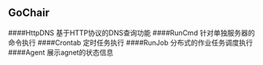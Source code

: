 ## GoChair
####HttpDNS
基于HTTP协议的DNS查询功能
####RunCmd
针对单独服务器的命令执行
####Crontab
定时任务执行
####RunJob
分布式的作业任务调度执行
####Agent
展示agnet的状态信息
